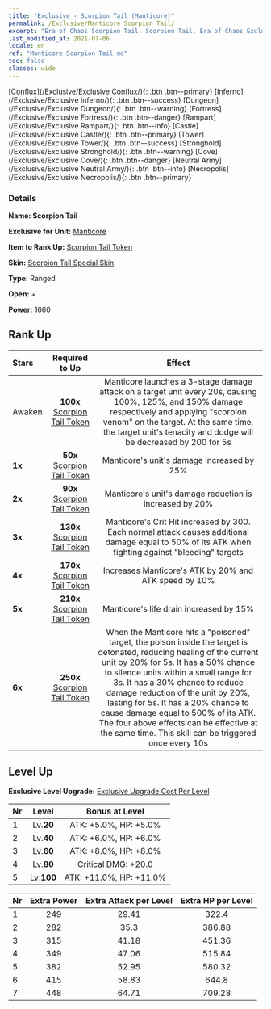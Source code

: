 ```yaml
---
title: "Exclusive - Scorpion Tail (Manticore)"
permalink: /Exclusive/Manticore Scorpion Tail/
excerpt: "Era of Chaos Scorpion Tail. Scorpion Tail. Era of Chaos Exclusive Scorpion Tail. Manticore Exclusive."
last_modified_at: 2021-07-06
locale: en
ref: "Manticore Scorpion Tail.md"
toc: false
classes: wide
---
```

 [Conflux](/Exclusive/Exclusive Conflux/){: .btn .btn--primary} [Inferno](/Exclusive/Exclusive Inferno/){: .btn .btn--success} [Dungeon](/Exclusive/Exclusive Dungeon/){: .btn .btn--warning} [Fortress](/Exclusive/Exclusive Fortress/){: .btn .btn--danger} [Rampart](/Exclusive/Exclusive Rampart/){: .btn .btn--info} [Castle](/Exclusive/Exclusive Castle/){: .btn .btn--primary} [Tower](/Exclusive/Exclusive Tower/){: .btn .btn--success} [Stronghold](/Exclusive/Exclusive Stronghold/){: .btn .btn--warning} [Cove](/Exclusive/Exclusive Cove/){: .btn .btn--danger} [Neutral Army](/Exclusive/Exclusive Neutral Army/){: .btn .btn--info} [Necropolis](/Exclusive/Exclusive Necropolis/){: .btn .btn--primary} 

### Details
 **Name: Scorpion Tail** 

 **Exclusive for Unit:** [Manticore](/units/Manticore/) 

 **Item to Rank Up:** [Scorpion Tail Token](/Items/con_992/)

 **Skin:** [Scorpion Tail Special Skin](/Items/con_660/)

 **Type:** Ranged

 **Open:** +

 **Power:** 1660

## Rank Up

  |     Stars    |  Required to Up | Effect |
  |:-------------|:---------------:|:---------------:|
  |  Awaken  | **100x** [Scorpion Tail Token](/Items/con_992/) | <Scorpion Raid> Manticore launches a 3-stage damage attack on a target unit every 20s, causing 100%, 125%, and 150% damage respectively and applying \"scorpion venom\" on the target. At the same time, the target unit's tenacity and dodge will be decreased by 200 for 5s |
  | **1x** <i class="fas fa-star"/> | **50x** [Scorpion Tail Token](/Items/con_992/) | Manticore's unit's damage increased by 25% |
  | **2x** <i class="fas fa-star"/> | **90x** [Scorpion Tail Token](/Items/con_992/) | Manticore's unit's damage reduction is increased by 20% |
  | **3x** <i class="fas fa-star"/> | **130x** [Scorpion Tail Token](/Items/con_992/) | Manticore's Crit Hit increased by 300. Each normal attack causes additional damage equal to 50% of its ATK when fighting against \"bleeding\" targets |
  | **4x** <i class="fas fa-star"/> | **170x** [Scorpion Tail Token](/Items/con_992/) | Increases Manticore's ATK by 20% and ATK speed by 10% |
  | **5x** <i class="fas fa-star"/> | **210x** [Scorpion Tail Token](/Items/con_992/) | Manticore's life drain increased by 15% |
  | **6x** <i class="fas fa-star"/> | **250x** [Scorpion Tail Token](/Items/con_992/) | <Poison Burst> When the Manticore hits a \"poisoned\" target, the poison inside the target is detonated, reducing healing of the current unit by 20% for 5s. It has a 50% chance to silence units within a small range for 3s. It has a 30% chance to reduce damage reduction of the unit by 20%, lasting for 5s. It has a 20% chance to cause damage equal to 500% of its ATK. The four above effects can be effective at the same time. This skill can be triggered once every 10s |


## Level Up
 **Exclusive Level Upgrade:** [Exclusive Upgrade Cost Per Level](/Exclusive/ExclusiveUpgradeCostPerLevel/)

  |  Nr  |   Level  | Bonus at Level |
  |:-----|:--------:|:--------------:|
  | 1 | Lv.**20** | ATK: +5.0%, HP: +5.0% |
  | 2 | Lv.**40** | ATK: +6.0%, HP: +6.0% |
  | 3 | Lv.**60** | ATK: +8.0%, HP: +8.0% |
  | 4 | Lv.**80** | Critical DMG: +20.0 |
  | 5 | Lv.**100** | ATK: +11.0%, HP: +11.0% |


  |  Nr  |  Extra Power | Extra Attack per Level | Extra HP per Level |
  |:-----|:--------:|:--------:|:--------:|
  | 1 | 249 | 29.41 | 322.4 |
  | 2 | 282 | 35.3 | 386.88 |
  | 3 | 315 | 41.18 | 451.36 |
  | 4 | 349 | 47.06 | 515.84 |
  | 5 | 382 | 52.95 | 580.32 |
  | 6 | 415 | 58.83 | 644.8 |
  | 7 | 448 | 64.71 | 709.28 |


